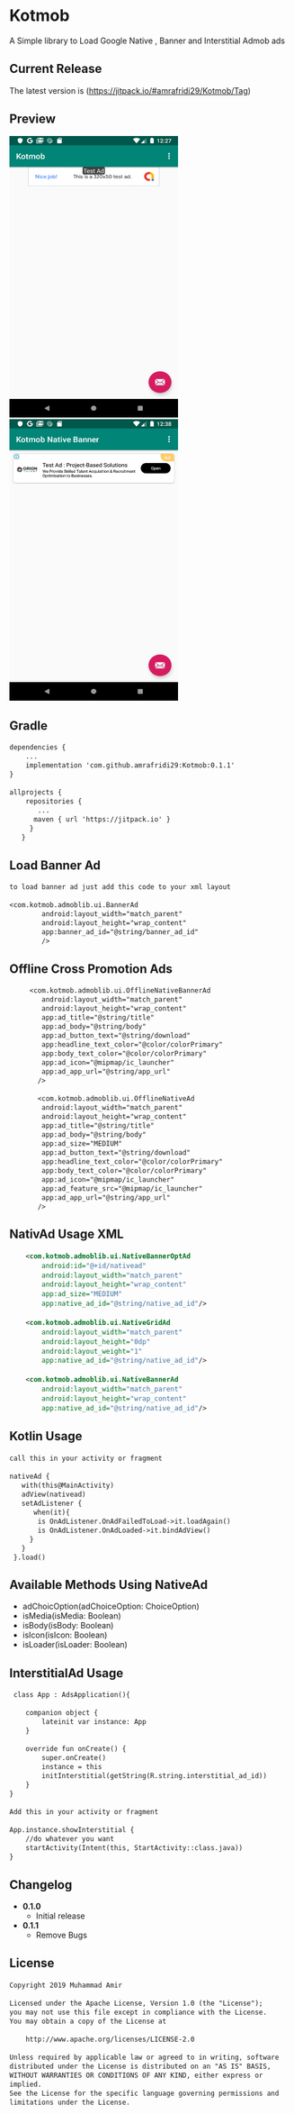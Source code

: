 


# Kotmob
A Simple library to Load Google Native , Banner and Interstitial Admob ads

## Current Release
The latest version is 
(https://jitpack.io/#amrafridi29/Kotmob/Tag)

Preview
---
<img src="images/banner.png" width="300" height="500"/><img src="images/native_banner.png" width="300" height="500"/>




Gradle
------
```
dependencies {
    ...
    implementation 'com.github.amrafridi29:Kotmob:0.1.1'
}

allprojects {
    repositories {
       ...
      maven { url 'https://jitpack.io' }
     }
   }
```
Load Banner Ad
---
```
to load banner ad just add this code to your xml layout

<com.kotmob.admoblib.ui.BannerAd
        android:layout_width="match_parent"
        android:layout_height="wrap_content"
        app:banner_ad_id="@string/banner_ad_id"
        />
```


Offline Cross Promotion Ads
---
```
     <com.kotmob.admoblib.ui.OfflineNativeBannerAd
        android:layout_width="match_parent"
        android:layout_height="wrap_content"
        app:ad_title="@string/title"
        app:ad_body="@string/body"
        app:ad_button_text="@string/download"
        app:headline_text_color="@color/colorPrimary"
        app:body_text_color="@color/colorPrimary"
        app:ad_icon="@mipmap/ic_launcher"
        app:ad_app_url="@string/app_url"
       />
       
       <com.kotmob.admoblib.ui.OfflineNativeAd
        android:layout_width="match_parent"
        android:layout_height="wrap_content"
        app:ad_title="@string/title"
        app:ad_body="@string/body"
        app:ad_size="MEDIUM"
        app:ad_button_text="@string/download"
        app:headline_text_color="@color/colorPrimary"
        app:body_text_color="@color/colorPrimary"
        app:ad_icon="@mipmap/ic_launcher"
        app:ad_feature_src="@mipmap/ic_launcher"
        app:ad_app_url="@string/app_url"
       />

```

NativAd Usage XML
-----
```xml
    <com.kotmob.admoblib.ui.NativeBannerOptAd
        android:id="@+id/nativead"
        android:layout_width="match_parent"
        android:layout_height="wrap_content"
        app:ad_size="MEDIUM"
        app:native_ad_id="@string/native_ad_id"/>

    <com.kotmob.admoblib.ui.NativeGridAd
        android:layout_width="match_parent"
        android:layout_height="0dp"
        android:layout_weight="1"
        app:native_ad_id="@string/native_ad_id"/>

    <com.kotmob.admoblib.ui.NativeBannerAd
        android:layout_width="match_parent"
        android:layout_height="wrap_content"
        app:native_ad_id="@string/native_ad_id"/>

```

Kotlin Usage
---
```
call this in your activity or fragment

nativeAd {
   with(this@MainActivity)
   adView(nativead)
   setAdListener {
      when(it){
       is OnAdListener.OnAdFailedToLoad->it.loadAgain()
       is OnAdListener.OnAdLoaded->it.bindAdView()
     }
   }
 }.load()

```
Available Methods Using NativeAd
---
- adChoicOption(adChoiceOption: ChoiceOption)
- isMedia(isMedia: Boolean)
- isBody(isBody: Boolean) 
- isIcon(isIcon: Boolean)
- isLoader(isLoader: Boolean)

InterstitialAd Usage
---
```
 class App : AdsApplication(){

    companion object {
        lateinit var instance: App
    }

    override fun onCreate() {
        super.onCreate()
        instance = this
        initInterstitial(getString(R.string.interstitial_ad_id))
    }
}

Add this in your activity or fragment

App.instance.showInterstitial {
    //do whatever you want
    startActivity(Intent(this, StartActivity::class.java))
}

```


Changelog
---------

* **0.1.0**
    * Initial release
* **0.1.1**
    * Remove Bugs

License
-------

    Copyright 2019 Muhammad Amir

    Licensed under the Apache License, Version 1.0 (the "License");
    you may not use this file except in compliance with the License.
    You may obtain a copy of the License at

        http://www.apache.org/licenses/LICENSE-2.0

    Unless required by applicable law or agreed to in writing, software
    distributed under the License is distributed on an "AS IS" BASIS,
    WITHOUT WARRANTIES OR CONDITIONS OF ANY KIND, either express or implied.
    See the License for the specific language governing permissions and
    limitations under the License.
